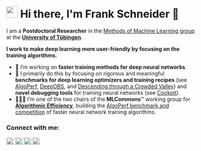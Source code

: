 # <img src="https://raw.githubusercontent.com/MartinHeinz/MartinHeinz/master/wave.gif" width="30px"> Hi there, I'm Frank Schneider 👋

I am a **Postdoctoral Researcher** in the [Methods of Machine Learning group](https://uni-tuebingen.de/en/fakultaeten/mathematisch-naturwissenschaftliche-fakultaet/fachbereiche/informatik/lehrstuehle/methods-of-machine-learning/start/) at the [**University of Tübingen**](https://uni-tuebingen.de/en/).

**I work to make deep learning more user-friendly by focusing on the training algorithms.**

- 🚀 I’m working on **faster training methods for deep neural networks**.
- 🥇 I primarily do this by focusing on rigorous and meaningful **benchmarks for deep learning optimizers and training recipes** (see [AlgoPerf](https://github.com/mlcommons/algorithmic-efficiency), [DeepOBS](https://arxiv.org/abs/1903.05499), and [Descending through a Crowded Valley](https://arxiv.org/abs/2007.01547)) and **novel debugging tools** for training neural networks (see [Cockpit](https://arxiv.org/abs/2102.06604)).
- 🧑‍🤝‍🧑 I’m one of the two chairs of the **MLCommons**™ working group for [**Algorithmic Efficiency**](https://mlcommons.org/en/groups/research-algorithms/), building the [AlgoPerf benchmark and competition](https://github.com/mlcommons/algorithmic-efficiency) of faster neural network training algorithms.

### Connect with me:

<a href="https://fsschneider.github.io">
  <img align="left" alt="Frank's Website" width="20px" src="https://simpleicons.now.sh/googlechrome/495f7e" />
</a>
<a href="https://twitter.com/frankstefansch1">
  <img align="left" alt="Frank's Twitter" width="20px" src="https://simpleicons.now.sh/x/495f7e" />
</a>
<a href="https://bsky.app/profile/fsschneider.bsky.social">
  <img align="left" alt="Frank's Bluesky" width="20px" src="https://simpleicons.now.sh/bluesky/495f7e" />
</a>
<a href="https://linkedin.com/in/frankstefanschneider">
  <img align="left" alt="Frank's LinkedIn" width="20px" src="https://upload.wikimedia.org/wikipedia/commons/thumb/c/ca/LinkedIn_logo_initials.png/600px-LinkedIn_logo_initials.png" />
</a>
